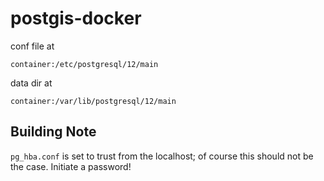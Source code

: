 # postgis-docker



conf file at 
```
container:/etc/postgresql/12/main
```

data dir at 

```
container:/var/lib/postgresql/12/main
```

## Building Note

```pg_hba.conf``` is set to trust from the localhost; of course this should not be the case. Initiate a password!